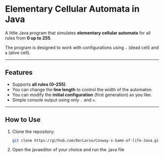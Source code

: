 # Elementary Cellular Automata in Java

A little Java program that simulates **elementary cellular automata** for all rules from **0 up to 255**.  

The program is designed to work with configurations using **`.`** (dead cell) and **`x`** (alive cell).  

---

## Features
- Supports **all rules (0–255)**.  
- You can change the **line length** to control the width of the automaton.  
- You can modify the **initial configuration** (first generation) as you like.  
- Simple console output using only `.` and `x`.  

---

## How to Use
1. Clone the repository:
   ```bash
   git clone https://github.com/DerLarso/Conway-s-Game-of-life-Java.git
2. Open the javaeditor of your choice and run the .java file
